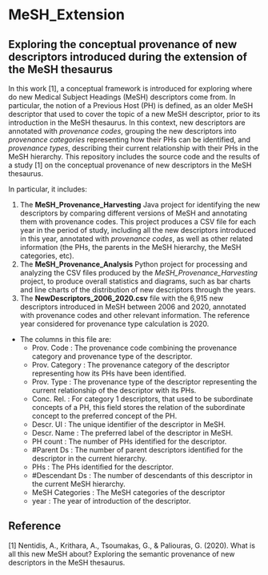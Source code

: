 # MeSH_Extension
## Exploring the conceptual provenance of new descriptors introduced during the extension of the MeSH thesaurus 


In this work [1], a conceptual framework is introduced for exploring where do new Medical Subject Headings (MeSH) descriptors come from. In particular, the notion of a Previous Host (PH) is defined, as an older MeSH descriptor that used to cover the topic of a new MeSH descriptor, prior to its introduction in the MeSH thesaurus. In this context, new descriptors are annotated with *provenance codes*, grouping the new descriptors into *provenance categories* representing how their PHs can be identified, and *provenance types*, describing their current relationship with their PHs in the MeSH hierarchy. 
This repository includes the source code and the results of a study [1] on the conceptual provenance of new descriptors in the MeSH thesaurus. 

In particular, it includes:
1. The **MeSH_Provenance_Harvesting** Java project for identifying the new descriptors by comparing different versions of MeSH and annotating them with provenance codes. This project produces a CSV file for each year in the period of study, including all the new descriptors introduced in this year, annotated with *provenance codes*, as well as other related information (the PHs, the parents in the MeSH hierarchy, the MeSH categories, etc).
2. The **MeSH_Provenance_Analysis** Python project for processing and analyzing the CSV files produced by the *MeSH_Provenance_Harvesting* project, to produce overall statistics and diagrams, such as bar charts and line charts of the distribution of new descriptors through the years.    
3. The **NewDescriptors_2006_2020.csv** file with the 6,915 new descriptors introduced in MeSH between 2006 and 2020, annotated with provenance codes and other relevant information. The reference year considered for provenance type calculation is 2020.
 * The columns in this file are:
    * Prov. Code	:	The provenance code combining the provenance category and provenance type of the descriptor.
    * Prov. Category	:	The provenance category of the descriptor representing how its PHs have been identified.
    * Prov. Type	:	The provenance type of the descriptor representing the current relationship of the descriptor with its PHs.
    * Conc. Rel.	:	For category 1 descriptors, that used to be subordinate concepts of a PH, this field stores the relation of the subordinate concept to the preferred concept of the PH.
    * Descr. UI	:	The unique identifier of the descriptor in MeSH.
    * Descr. Name	:	The preferred label of the descriptor in MeSH.
    * PH count	:	The number of PHs identified for the descriptor.
    * #Parent Ds	:	The number of parent descriptors identified for the descriptor in the current hierarchy.
    * PHs	:	The PHs identified for the descriptor.
    * #Descendant Ds	:	The number of descendants of this descriptor in the current MeSH hierarchy.
    * MeSH Categories	:	The MeSH categories of the descriptor
    * year	:	The year of introduction of the descriptor.

## Reference

[1] Nentidis, A., Krithara, A., Tsoumakas, G., & Paliouras, G. (2020). What is all this new MeSH about? Exploring the semantic provenance of new descriptors in the MeSH thesaurus. 
